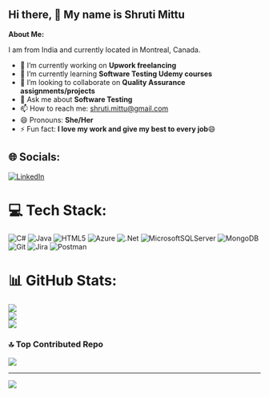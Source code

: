 ## Hi there, 👋 My name is Shruti Mittu

**About Me:**

I am from India and currently located in Montreal, Canada.

- 🔭 I’m currently working on **Upwork freelancing**
- 🌱 I’m currently learning **Software Testing Udemy courses**
- 👯 I’m looking to collaborate on **Quality Assurance assignments/projects**
- 💬 Ask me about **Software Testing** 
- 📫 How to reach me: shruti.mittu@gmail.com
- 😄 Pronouns: **She/Her**
- ⚡ Fun fact: **I love my work and give my best to every job**😄


## 🌐 Socials:
[![LinkedIn](https://img.shields.io/badge/LinkedIn-%230077B5.svg?logo=linkedin&logoColor=white)](https://linkedin.com/in/https://www.linkedin.com/in/shruti-mittu-a1793637/) 

# 💻 Tech Stack:
![C#](https://img.shields.io/badge/c%23-%23239120.svg?style=for-the-badge&logo=csharp&logoColor=white) ![Java](https://img.shields.io/badge/java-%23ED8B00.svg?style=for-the-badge&logo=openjdk&logoColor=white) ![HTML5](https://img.shields.io/badge/html5-%23E34F26.svg?style=for-the-badge&logo=html5&logoColor=white) ![Azure](https://img.shields.io/badge/azure-%230072C6.svg?style=for-the-badge&logo=microsoftazure&logoColor=white) ![.Net](https://img.shields.io/badge/.NET-5C2D91?style=for-the-badge&logo=.net&logoColor=white) ![MicrosoftSQLServer](https://img.shields.io/badge/Microsoft%20SQL%20Server-CC2927?style=for-the-badge&logo=microsoft%20sql%20server&logoColor=white) ![MongoDB](https://img.shields.io/badge/MongoDB-%234ea94b.svg?style=for-the-badge&logo=mongodb&logoColor=white) ![Git](https://img.shields.io/badge/git-%23F05033.svg?style=for-the-badge&logo=git&logoColor=white) ![Jira](https://img.shields.io/badge/jira-%230A0FFF.svg?style=for-the-badge&logo=jira&logoColor=white) ![Postman](https://img.shields.io/badge/Postman-FF6C37?style=for-the-badge&logo=postman&logoColor=white)
# 📊 GitHub Stats:
![](https://github-readme-stats.vercel.app/api?username=SMittu-2024&theme=dark&hide_border=false&include_all_commits=false&count_private=false)<br/>
![](https://github-readme-streak-stats.herokuapp.com/?user=SMittu-2024&theme=dark&hide_border=false)<br/>
![](https://github-readme-stats.vercel.app/api/top-langs/?username=SMittu-2024&theme=dark&hide_border=false&include_all_commits=false&count_private=false&layout=compact)

### 🔝 Top Contributed Repo
![](https://github-contributor-stats.vercel.app/api?username=SMittu-2024&limit=5&theme=dark&combine_all_yearly_contributions=true)

---
[![](https://visitcount.itsvg.in/api?id=SMittu-2024&icon=0&color=0)](https://visitcount.itsvg.in)

